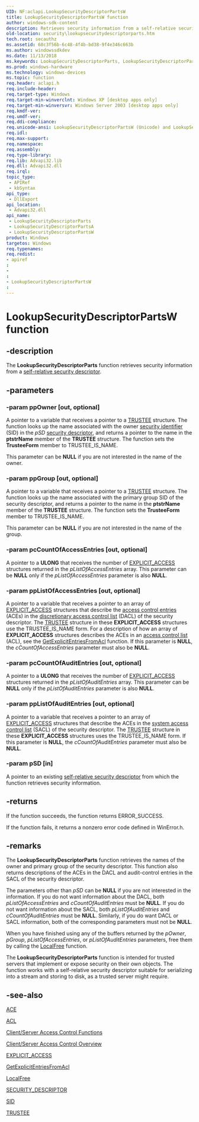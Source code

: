 ```yaml
---
UID: NF:aclapi.LookupSecurityDescriptorPartsW
title: LookupSecurityDescriptorPartsW function
author: windows-sdk-content
description: Retrieves security information from a self-relative security descriptor.
old-location: security\lookupsecuritydescriptorparts.htm
tech.root: secauthz
ms.assetid: 68c3f56b-6c48-4f4b-bd38-9f4e346c663b
ms.author: windowssdkdev
ms.date: 11/13/2018
ms.keywords: LookupSecurityDescriptorParts, LookupSecurityDescriptorParts function [Security], LookupSecurityDescriptorPartsA, LookupSecurityDescriptorPartsW, _win32_lookupsecuritydescriptorparts, aclapi/LookupSecurityDescriptorParts, aclapi/LookupSecurityDescriptorPartsA, aclapi/LookupSecurityDescriptorPartsW, security.lookupsecuritydescriptorparts
ms.prod: windows-hardware
ms.technology: windows-devices
ms.topic: function
req.header: aclapi.h
req.include-header: 
req.target-type: Windows
req.target-min-winverclnt: Windows XP [desktop apps only]
req.target-min-winversvr: Windows Server 2003 [desktop apps only]
req.kmdf-ver: 
req.umdf-ver: 
req.ddi-compliance: 
req.unicode-ansi: LookupSecurityDescriptorPartsW (Unicode) and LookupSecurityDescriptorPartsA (ANSI)
req.idl: 
req.max-support: 
req.namespace: 
req.assembly: 
req.type-library: 
req.lib: Advapi32.lib
req.dll: Advapi32.dll
req.irql: 
topic_type:
 - APIRef
 - kbSyntax
api_type:
 - DllExport
api_location:
 - Advapi32.dll
api_name:
 - LookupSecurityDescriptorParts
 - LookupSecurityDescriptorPartsA
 - LookupSecurityDescriptorPartsW
product: Windows
targetos: Windows
req.typenames: 
req.redist: 
- apiref
: 
- 
: 
- LookupSecurityDescriptorPartsW
: 
---
```


# LookupSecurityDescriptorPartsW function


## -description


The <b>LookupSecurityDescriptorParts</b> function retrieves security information from a <a href="https://msdn.microsoft.com/3e9d7672-2314-45c8-8178-5a0afcfd0c50">self-relative security descriptor</a>. 


## -parameters




### -param ppOwner [out, optional]

A pointer to a variable that receives a pointer to a 
<a href="https://msdn.microsoft.com/120e93eb-680f-4f86-879d-bc2de10d4641">TRUSTEE</a> structure. The function looks up the name associated with the owner 
<a href="https://msdn.microsoft.com/3e9d7672-2314-45c8-8178-5a0afcfd0c50">security identifier</a> (SID)  in the <i>pSD</i> <a href="https://msdn.microsoft.com/3e9d7672-2314-45c8-8178-5a0afcfd0c50">security descriptor</a>, and returns a pointer to the name in the <b>ptstrName</b> member of the <b>TRUSTEE</b> structure. The function sets the <b>TrusteeForm</b> member to TRUSTEE_IS_NAME. 




This parameter can be <b>NULL</b> if you are not interested in the name of the owner.


### -param ppGroup [out, optional]

A pointer to a variable that receives a pointer to a <a href="https://msdn.microsoft.com/120e93eb-680f-4f86-879d-bc2de10d4641">TRUSTEE</a> structure. The function looks up the name associated with the primary group SID of the security descriptor, and returns a pointer to the name in the <b>ptstrName</b> member of the <b>TRUSTEE</b> structure. The function sets the <b>TrusteeForm</b> member to TRUSTEE_IS_NAME.  




This parameter can be <b>NULL</b> if you are not interested in the name of the group.


### -param pcCountOfAccessEntries [out, optional]

A pointer to a <b>ULONG</b> that receives the number of 
<a href="https://msdn.microsoft.com/6fe09542-10dd-439c-adf8-a4e06943ddb2">EXPLICIT_ACCESS</a> structures returned in the <i>pListOfAccessEntries</i> array. This parameter can be <b>NULL</b> only if the <i>pListOfAccessEntries</i> parameter is also <b>NULL</b>.


### -param ppListOfAccessEntries [out, optional]

A pointer to a variable that receives a pointer to an array of <a href="https://msdn.microsoft.com/6fe09542-10dd-439c-adf8-a4e06943ddb2">EXPLICIT_ACCESS</a> structures that describe the <a href="https://msdn.microsoft.com/0baaa937-f635-4500-8dcd-9dbbd6f4cd02">access control entries</a> (ACEs) in the <a href="https://msdn.microsoft.com/d007cbb9-b547-4dc7-bc22-b526f650f7c2">discretionary access control list</a> (DACL) of the security descriptor. The 
<a href="https://msdn.microsoft.com/120e93eb-680f-4f86-879d-bc2de10d4641">TRUSTEE</a> structure in these <b>EXPLICIT_ACCESS</b> structures use the TRUSTEE_IS_NAME form. For a description of how an array of <b>EXPLICIT_ACCESS</b> structures describes the ACEs in an 
<a href="https://msdn.microsoft.com/0baaa937-f635-4500-8dcd-9dbbd6f4cd02">access control list</a> (ACL), see the 
<a href="https://msdn.microsoft.com/186aa6aa-efc3-4f8a-acad-e257da3dac0b">GetExplicitEntriesFromAcl</a> function. If this parameter is <b>NULL</b>, the <i>cCountOfAccessEntries</i> parameter must also be <b>NULL</b>.


### -param pcCountOfAuditEntries [out, optional]

A pointer to a <b>ULONG</b> that receives the number of <a href="https://msdn.microsoft.com/6fe09542-10dd-439c-adf8-a4e06943ddb2">EXPLICIT_ACCESS</a> structures returned in the <i>pListOfAuditEntries</i> array. This parameter can be <b>NULL</b> only if the <i>pListOfAuditEntries</i> parameter is also <b>NULL</b>.


### -param ppListOfAuditEntries [out, optional]

A pointer to a variable that receives a pointer to an array of <a href="https://msdn.microsoft.com/6fe09542-10dd-439c-adf8-a4e06943ddb2">EXPLICIT_ACCESS</a> structures that describe the ACEs in the <a href="https://msdn.microsoft.com/3e9d7672-2314-45c8-8178-5a0afcfd0c50">system access control list</a> (SACL) of the security descriptor. The <a href="https://msdn.microsoft.com/120e93eb-680f-4f86-879d-bc2de10d4641">TRUSTEE</a> structure in these <b>EXPLICIT_ACCESS</b> structures uses the TRUSTEE_IS_NAME form. If this parameter is <b>NULL</b>, the <i>cCountOfAuditEntries</i> parameter must also be <b>NULL</b>.


### -param pSD [in]

A pointer to an existing <a href="https://msdn.microsoft.com/3e9d7672-2314-45c8-8178-5a0afcfd0c50">self-relative security descriptor</a> from which the function retrieves security information.


## -returns



If the function succeeds, the function returns ERROR_SUCCESS.

If the function fails, it returns a nonzero error code defined in WinError.h.




## -remarks



The <b>LookupSecurityDescriptorParts</b> function retrieves the names of the owner and primary group of the security descriptor. This function also returns descriptions of the ACEs in the DACL and audit-control entries in the SACL of the security descriptor.

The parameters other than <i>pSD</i> can be <b>NULL</b> if you are not interested in the information. If you do not want information about the DACL, both <i>pListOfAccessEntries</i> and <i>cCountOfAuditEntries</i> must be <b>NULL</b>. If you do not want information about the SACL, both <i>pListOfAuditEntries</i> and <i>cCountOfAuditEntries</i> must be <b>NULL</b>. Similarly, if you do want DACL or SACL information, both of the corresponding parameters must not be <b>NULL</b>.

When you have finished using any of the buffers returned by the <i>pOwner</i>, <i>pGroup</i>, <i>pListOfAccessEntries</i>, or <i>pListOfAuditEntries</i> parameters, free them by calling the <a href="https://msdn.microsoft.com/a0393983-cb43-4dfa-91a6-d82a5fb8de12">LocalFree</a> function.

The <b>LookupSecurityDescriptorParts</b> function is intended for trusted servers that implement or expose security on their own objects. The function works with a self-relative security descriptor suitable for serializing into a stream and storing to disk, as a trusted server might require.




## -see-also




<a href="https://msdn.microsoft.com/980b8242-2ba2-469f-b834-da7d3fb22e14">ACE</a>



<a href="https://msdn.microsoft.com/0073659f-c4d5-4aaf-aaa6-ea596d3bd8b9">ACL</a>



<a href="https://msdn.microsoft.com/en-us/library/Aa375742(v=VS.85).aspx">Client/Server Access Control Functions</a>



<a href="https://msdn.microsoft.com/8301ed4f-9458-410b-af19-4f055656005a">Client/Server Access Control Overview</a>



<a href="https://msdn.microsoft.com/6fe09542-10dd-439c-adf8-a4e06943ddb2">EXPLICIT_ACCESS</a>



<a href="https://msdn.microsoft.com/186aa6aa-efc3-4f8a-acad-e257da3dac0b">GetExplicitEntriesFromAcl</a>



<a href="https://msdn.microsoft.com/a0393983-cb43-4dfa-91a6-d82a5fb8de12">LocalFree</a>



<a href="https://msdn.microsoft.com/653992aa-4e32-4187-b3ac-727e82bfe0b6">SECURITY_DESCRIPTOR</a>



<a href="https://msdn.microsoft.com/328fba4e-e590-4174-9274-52dad58cb91f">SID</a>



<a href="https://msdn.microsoft.com/120e93eb-680f-4f86-879d-bc2de10d4641">TRUSTEE</a>
 

 

